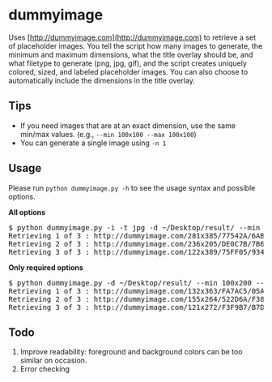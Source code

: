 dummyimage
==========

Uses [http://dummyimage.com](http://dummyimage.com) to retrieve a set of placeholder images. You tell the script how many images to generate, the minimum and maximum dimensions, what the title overlay should be, and what filetype to generate (png, jpg, gif), and the script creates uniquely colored, sized, and labeled placeholder images. You can also choose to automatically include the dimensions in the title overlay.

## Tips
* If you need images that are at an exact dimension, use the same min/max values. (e.g., `--min 100x100 --max 100x100`)
* You can generate a single image using `-n 1`

## Usage

Please run `python dummyimage.py -h` to see the usage syntax and possible options.

**All options**
<pre>
$ python dummyimage.py -i -t jpg -d ~/Desktop/result/ --min 100x200 --max 300x400 -n 3 -p Slide
Retrieving 1 of 3 : http://dummyimage.com/281x385/77542A/6AB049.jpg&text=Slide+1+281×385
Retrieving 2 of 3 : http://dummyimage.com/236x205/DE0C7B/7B6BC8.jpg&text=Slide+2+236×205
Retrieving 3 of 3 : http://dummyimage.com/122x389/75FF05/934B3C.jpg&text=Slide+3+122×389
</pre>

**Only required options**
<pre>
$ python dummyimage.py -d ~/Desktop/result/ --min 100x200 --max 300x400 -n 3 -p Slide
Retrieving 1 of 3 : http://dummyimage.com/132x363/FA7AC5/05A9E7.png&text=Slide+1
Retrieving 2 of 3 : http://dummyimage.com/155x264/522D6A/F38EB8.png&text=Slide+2
Retrieving 3 of 3 : http://dummyimage.com/121x272/F3F9B7/B7DC24.png&text=Slide+3
</pre>

## Todo
1. Improve readability: foreground and background colors can be too similar on occasion.
1. Error checking
